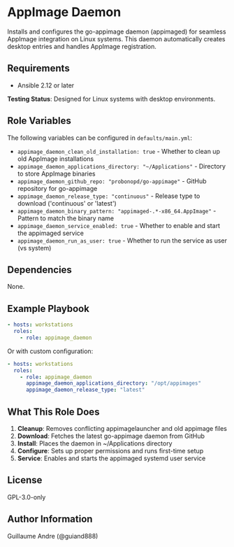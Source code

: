 AppImage Daemon
===============

Installs and configures the go-appimage daemon (appimaged) for seamless AppImage integration on Linux systems. This daemon automatically creates desktop entries and handles AppImage registration.

Requirements
------------

- Ansible 2.12 or later

**Testing Status**: Designed for Linux systems with desktop environments.

Role Variables
--------------

The following variables can be configured in `defaults/main.yml`:

- `appimage_daemon_clean_old_installation: true` - Whether to clean up old AppImage installations
- `appimage_daemon_applications_directory: "~/Applications"` - Directory to store AppImage binaries
- `appimage_daemon_github_repo: "probonopd/go-appimage"` - GitHub repository for go-appimage
- `appimage_daemon_release_type: "continuous"` - Release type to download ('continuous' or 'latest')
- `appimage_daemon_binary_pattern: "appimaged-.*-x86_64.AppImage"` - Pattern to match the binary name
- `appimage_daemon_service_enabled: true` - Whether to enable and start the appimaged service
- `appimage_daemon_run_as_user: true` - Whether to run the service as user (vs system)

Dependencies
------------

None.

Example Playbook
----------------

```yaml
- hosts: workstations
  roles:
    - role: appimage_daemon
```

Or with custom configuration:

```yaml
- hosts: workstations
  roles:
    - role: appimage_daemon
      appimage_daemon_applications_directory: "/opt/appimages"
      appimage_daemon_release_type: "latest"
```

What This Role Does
-------------------

1. **Cleanup**: Removes conflicting appimagelauncher and old appimage files
2. **Download**: Fetches the latest go-appimage daemon from GitHub
3. **Install**: Places the daemon in ~/Applications directory
4. **Configure**: Sets up proper permissions and runs first-time setup
5. **Service**: Enables and starts the appimaged systemd user service

License
-------

GPL-3.0-only

Author Information
------------------

Guillaume Andre (@guiand888)
